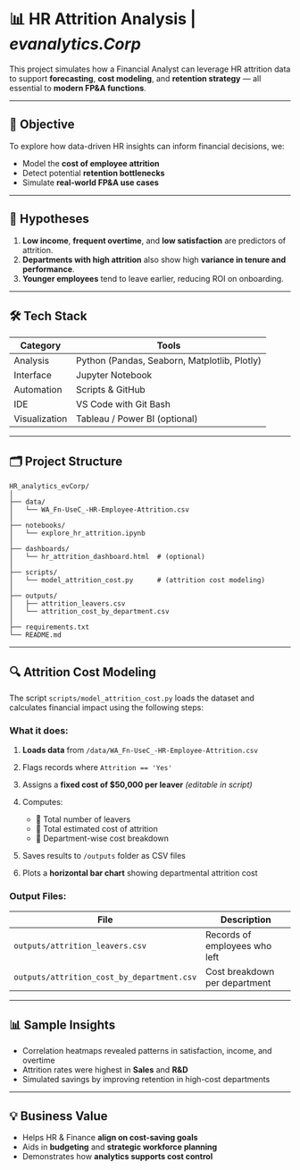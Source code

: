 # 📊 HR Attrition Analysis | *evanalytics.Corp*

This project simulates how a Financial Analyst can leverage HR attrition data to support **forecasting**, **cost modeling**, and **retention strategy** — all essential to **modern FP\&A functions**.

---

## 🎯 Objective

To explore how data-driven HR insights can inform financial decisions, we:

* Model the **cost of employee attrition**
* Detect potential **retention bottlenecks**
* Simulate **real-world FP\&A use cases**

---

## 🧪 Hypotheses

1. **Low income**, **frequent overtime**, and **low satisfaction** are predictors of attrition.
2. **Departments with high attrition** also show high **variance in tenure and performance**.
3. **Younger employees** tend to leave earlier, reducing ROI on onboarding.

---

## 🛠️ Tech Stack

| Category      | Tools                                        |
| ------------- | -------------------------------------------- |
| Analysis      | Python (Pandas, Seaborn, Matplotlib, Plotly) |
| Interface     | Jupyter Notebook                             |
| Automation    | Scripts & GitHub                             |
| IDE           | VS Code with Git Bash                        |
| Visualization | Tableau / Power BI (optional)                |

---

## 🗂️ Project Structure

```
HR_analytics_evCorp/
│
├── data/
│   └── WA_Fn-UseC_-HR-Employee-Attrition.csv
│
├── notebooks/
│   └── explore_hr_attrition.ipynb
│
├── dashboards/
│   └── hr_attrition_dashboard.html  # (optional)
│
├── scripts/
│   └── model_attrition_cost.py      # (attrition cost modeling)
│
├── outputs/
│   ├── attrition_leavers.csv
│   └── attrition_cost_by_department.csv
│
├── requirements.txt
└── README.md
```

---

## 🔍 Attrition Cost Modeling

The script `scripts/model_attrition_cost.py` loads the dataset and calculates financial impact using the following steps:

### What it does:

1. **Loads data** from `/data/WA_Fn-UseC_-HR-Employee-Attrition.csv`
2. Flags records where `Attrition == 'Yes'`
3. Assigns a **fixed cost of \$50,000 per leaver** *(editable in script)*
4. Computes:

   * 🔻 Total number of leavers
   * 💸 Total estimated cost of attrition
   * 🏢 Department-wise cost breakdown
5. Saves results to `/outputs` folder as CSV files
6. Plots a **horizontal bar chart** showing departmental attrition cost

### Output Files:

| File                                       | Description                   |
| ------------------------------------------ | ----------------------------- |
| `outputs/attrition_leavers.csv`            | Records of employees who left |
| `outputs/attrition_cost_by_department.csv` | Cost breakdown per department |

---

## 📊 Sample Insights

* Correlation heatmaps revealed patterns in satisfaction, income, and overtime
* Attrition rates were highest in **Sales** and **R\&D**
* Simulated savings by improving retention in high-cost departments

---

## 💡 Business Value

* Helps HR & Finance **align on cost-saving goals**
* Aids in **budgeting** and **strategic workforce planning**
* Demonstrates how **analytics supports cost control**


